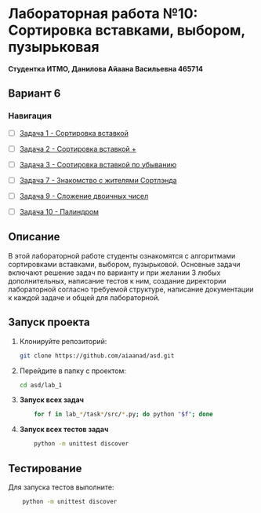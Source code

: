 # Лабораторная работа №10: Сортировка вставками, выбором, пузырьковая

**Студентка ИТМО,  Данилова Айаана Васильевна  465714**  
## Вариант 6
### Навигация

- [ ] [Задача 1 - Сортировка вставкой ](task1)
- [ ] [Задача 2 - Сортировка вставкой + ](task2)
- [ ] [Задача 3 - Сортировка вставкой по убыванию ](task3)
- [ ] [Задача 7 - Знакомство с жителями Сортлэнда ](task7)
- [ ] [Задача 9 - Сложение двоичных чисел ](task9)
- [ ] [Задача 10 - Палиндром ](task10)


## Описание
В этой лабораторной работе студенты ознакомятся с алгоритмами сортировками вставками, выбором, пузырьковой.
Основные задачи включают решение задач по варианту и при желании 3 любых дополнительных, написание тестов к ним, создание директории лабораторной согласно требуемой структуре, написание документации к каждой задаче и общей для лабораторной. 


## Запуск проекта
1. Клонируйте репозиторий:
   ```bash
   git clone https://github.com/aiaanad/asd.git
   ```
2. Перейдите в папку с проектом:
   ```bash
   cd asd/lab_1
   ```
3. **Запуск всех задач**
    ```bash
        for f in lab_*/task*/src/*.py; do python "$f"; done

    ```

4. **Запуск всех тестов задач**
    ```bash
        python -m unittest discover
    ```
   
## Тестирование
Для запуска тестов выполните:
```bash
    python -m unittest discover
```

